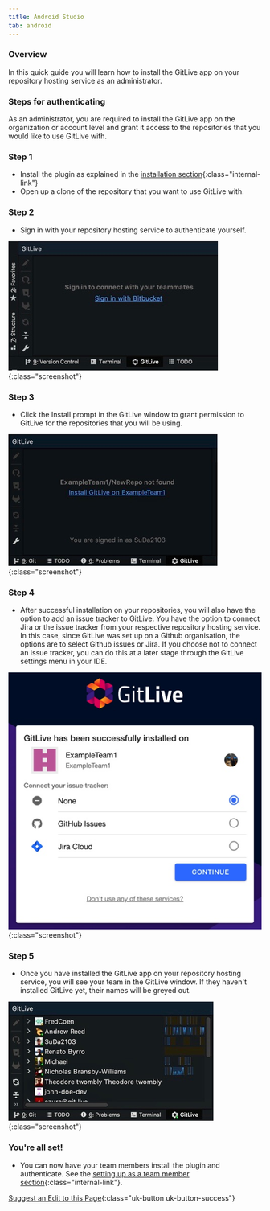```yaml
---
title: Android Studio
tab: android
---
```


### Overview

In this quick guide you will learn how to install the GitLive app on your repository hosting service as an administrator.

### Steps for authenticating

As an administrator, you are required to install the GitLive app on the organization or account level and grant it access to the repositories that you would like to use GitLive with.

### Step 1

* Install the plugin as explained in the [installation section](/){:class="internal-link"}
* Open up a clone of the repository that you want to use GitLive with.

### Step 2

* Sign in with your repository hosting service to authenticate yourself.

![Authenticate with repository hosting service](/uploads/android-studio-sign-in-bitbucket.jpeg "Sign in"){:class="screenshot"}

### Step 3

* Click the Install prompt in the GitLive window to grant permission to GitLive for the repositories that you will be using.

![Confirm installation](/uploads/android-studio-install-prompt.jpeg  "Confirm installation"){:class="screenshot"}

### Step 4

* After successful installation on your repositories, you will also have the option to add an issue tracker to GitLive. You have the option to connect Jira or the issue tracker from your respective repository hosting service. In this case, since GitLive was set up on a Github organisation, the options are to select Github issues or Jira. If you choose not to connect an issue tracker, you can do this at a later stage through the GitLive settings menu in your IDE.

![Choose Issue Tracker](/uploads/choose-issue-tracker.jpg  "Choose Issue Tracker"){:class="screenshot"}

### Step 5

* Once you have installed the GitLive app on your repository hosting service, you will see your team in the GitLive window. If they haven't installed GitLive yet, their names will be greyed out.

![Confirm installation](/uploads/android-studio-installed.jpeg  "Confirm installation"){:class="screenshot"}

### You're all set!

* You can now have your team members install the plugin and authenticate. See the [setting up as a team member section](/docs/teammember){:class="internal-link"}.


[Suggest an Edit to this Page](https://github.com/GitLiveApp/GitLive/edit/master/_sections/admin-android-studio.md){:class="uk-button uk-button-success"}
